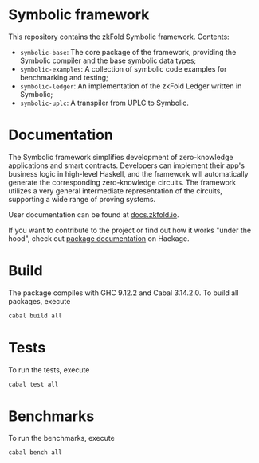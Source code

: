 # Symbolic framework

This repository contains the zkFold Symbolic framework. Contents:
- `symbolic-base`: The core package of the framework, providing the Symbolic compiler and the base symbolic data types;
- `symbolic-examples`: A collection of symbolic code examples for benchmarking and testing;
- `symbolic-ledger`: An implementation of the zkFold Ledger written in Symbolic;
- `symbolic-uplc`: A transpiler from UPLC to Symbolic.

# Documentation
The Symbolic framework simplifies development of zero-knowledge applications and smart contracts. Developers can implement their app's business logic in high-level Haskell, and the framework will automatically generate the corresponding zero-knowledge circuits. The framework utilizes a very general intermediate representation of the circuits, supporting a wide range of proving systems.

User documentation can be found at [docs.zkfold.io](https://docs.zkfold.io/symbolic/introduction/ "zkFold Symbolic User Documentation").

If you want to contribute to the project or find out how it works "under the hood", check out [package documentation](https://hackage.haskell.org/package/symbolic-base-0.1.0.0/candidate "zkFold Symbolic Base package") on Hackage.

# Build
The package compiles with GHC 9.12.2 and Cabal 3.14.2.0. To build all packages, execute
```bash
cabal build all
```

# Tests
To run the tests, execute
```bash
cabal test all
```

# Benchmarks
To run the benchmarks, execute
```bash
cabal bench all
```